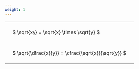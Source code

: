 ```yaml
---
weight: 1
---
```


<style type="text/css">
#T_06f35 th.col_heading {
  text-align: left;
  font-size: 1em;
}
#T_06f35 td {
  text-align: left;
  font-size: 1em;
  padding: 1.5em;
}
</style>
<table id="T_06f35">
  <thead>
  </thead>
  <tbody>
    <tr>
      <td id="T_06f35_row0_col0" class="data row0 col0" >$ \sqrt{xy} = \sqrt{x} \times \sqrt{y} $</td>
    </tr>
    <tr>
      <td id="T_06f35_row1_col0" class="data row1 col0" >$ \sqrt{\dfrac{x}{y}} = \dfrac{\sqrt{x}}{\sqrt{y}} $</td>
    </tr>
  </tbody>
</table>
